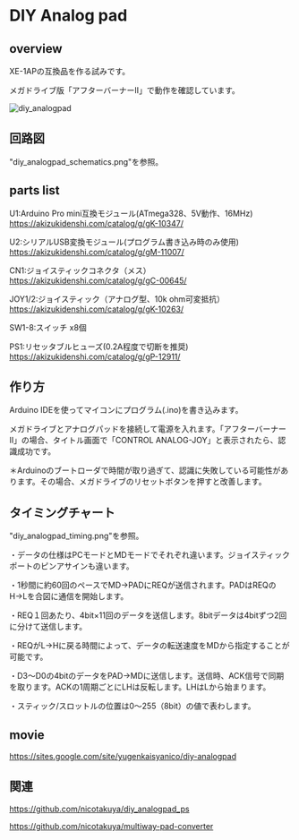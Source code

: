 # DIY Analog pad

## overview

XE-1APの互換品を作る試みです。

メガドライブ版「アフターバーナーII」で動作を確認しています。

![diy_analogpad](https://user-images.githubusercontent.com/5597377/174466063-c6dd810d-6be7-47ac-a3cb-714a4f06b8cd.jpg)

## 回路図

"diy_analogpad_schematics.png"を参照。

## parts list

U1:Arduino Pro mini互換モジュール(ATmega328、5V動作、16MHz)
https://akizukidenshi.com/catalog/g/gK-10347/

U2:シリアルUSB変換モジュール(プログラム書き込み時のみ使用)
https://akizukidenshi.com/catalog/g/gM-11007/

CN1:ジョイスティックコネクタ（メス）
https://akizukidenshi.com/catalog/g/gC-00645/

JOY1/2:ジョイスティック（アナログ型、10k ohm可変抵抗）
https://akizukidenshi.com/catalog/g/gK-10263/

SW1-8:スイッチ x8個

PS1:リセッタブルヒューズ(0.2A程度で切断を推奨)
https://akizukidenshi.com/catalog/g/gP-12911/

## 作り方

Arduino IDEを使ってマイコンにプログラム(.ino)を書き込みます。

メガドライブとアナログパッドを接続して電源を入れます。「アフターバーナーII」の場合、タイトル画面で「CONTROL ANALOG-JOY」と表示されたら、認識成功です。

＊Arduinoのブートローダで時間が取り過ぎて、認識に失敗している可能性があります。その場合、メガドライブのリセットボタンを押すと改善します。

## タイミングチャート

"diy_analogpad_timing.png"を参照。

・データの仕様はPCモードとMDモードでそれぞれ違います。ジョイスティックポートのピンアサインも違います。

・1秒間に約60回のペースでMD→PADにREQが送信されます。PADはREQのH→Lを合図に通信を開始します。

・REQ１回あたり、4bit×11回のデータを送信します。8bitデータは4bitずつ2回に分けて送信します。

・REQがL→Hに戻る時間によって、データの転送速度をMDから指定することが可能です。

・D3～D0の4bitのデータをPAD→MDに送信します。送信時、ACK信号で同期を取ります。ACKの1周期ごとにLHは反転します。LHはLから始まります。

・スティック/スロットルの位置は0～255（8bit）の値で表わします。


## movie
https://sites.google.com/site/yugenkaisyanico/diy-analogpad

## 関連
https://github.com/nicotakuya/diy_analogpad_ps

https://github.com/nicotakuya/multiway-pad-converter

